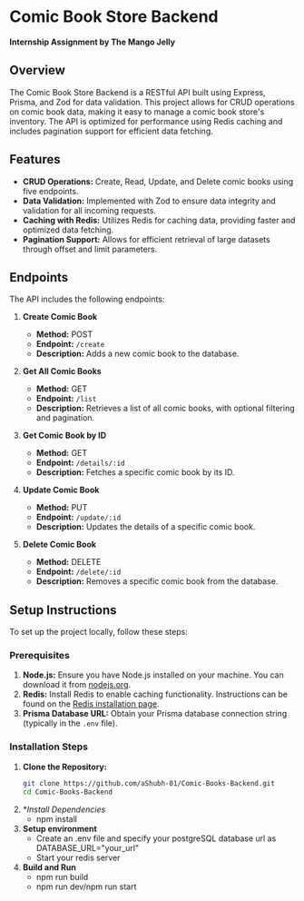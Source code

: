 # Comic Book Store Backend

**Internship Assignment by The Mango Jelly**

## Overview

The Comic Book Store Backend is a RESTful API built using Express, Prisma, and Zod for data validation. This project allows for CRUD operations on comic book data, making it easy to manage a comic book store's inventory. The API is optimized for performance using Redis caching and includes pagination support for efficient data fetching.

## Features

- **CRUD Operations:** Create, Read, Update, and Delete comic books using five endpoints.
- **Data Validation:** Implemented with Zod to ensure data integrity and validation for all incoming requests.
- **Caching with Redis:** Utilizes Redis for caching data, providing faster and optimized data fetching.
- **Pagination Support:** Allows for efficient retrieval of large datasets through offset and limit parameters.

## Endpoints

The API includes the following endpoints:

1. **Create Comic Book**
   - **Method:** POST
   - **Endpoint:** `/create`
   - **Description:** Adds a new comic book to the database.

2. **Get All Comic Books**
   - **Method:** GET
   - **Endpoint:** `/list`
   - **Description:** Retrieves a list of all comic books, with optional filtering and pagination.

3. **Get Comic Book by ID**
   - **Method:** GET
   - **Endpoint:** `/details/:id`
   - **Description:** Fetches a specific comic book by its ID.

4. **Update Comic Book**
   - **Method:** PUT
   - **Endpoint:** `/update/:id`
   - **Description:** Updates the details of a specific comic book.

5. **Delete Comic Book**
   - **Method:** DELETE
   - **Endpoint:** `/delete/:id`
   - **Description:** Removes a specific comic book from the database.

## Setup Instructions

To set up the project locally, follow these steps:

### Prerequisites

1. **Node.js:** Ensure you have Node.js installed on your machine. You can download it from [nodejs.org](https://nodejs.org/).
2. **Redis:** Install Redis to enable caching functionality. Instructions can be found on the [Redis installation page](https://redis.io/docs/getting-started/installation/).
3. **Prisma Database URL:** Obtain your Prisma database connection string (typically in the `.env` file).

### Installation Steps

1. **Clone the Repository:**
   ```bash
   git clone https://github.com/aShubh-01/Comic-Books-Backend.git
   cd Comic-Books-Backend
2. **Install Dependencies*
   - npm install
3. **Setup environment**
   - Create an .env file and specify your postgreSQL database url as DATABASE_URL="your_url"
   - Start your redis server
4. **Build and Run**
   - npm run build
   - npm run dev/npm run start

